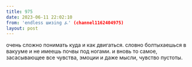 ```yaml
---
title: 975
date: 2023-06-11 22:02:10
from: 'endless шизing ⍼' (channel1162404975)
layout: post
---
```


очень сложно понимать куда и как двигаться. словно болтыхаешься в вакууме и не имеешь почвы под ногами.
и вновь то самое, засасывающее все чувства, эмоции и даже мысли, чувство пустоты.
